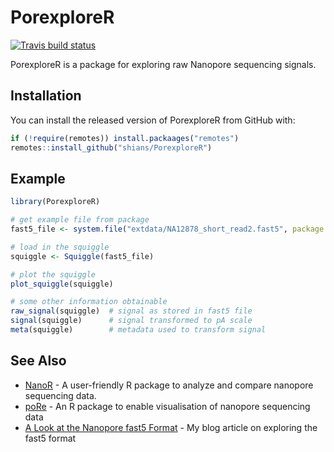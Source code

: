 # PorexploreR

<!-- badges: start -->
[![Travis build status](https://travis-ci.org/Shians/PorexploreR.svg?branch=master)](https://travis-ci.org/Shians/PorexploreR)
<!-- badges: end -->

PorexploreR is a package for exploring raw Nanopore sequencing signals.

## Installation

You can install the released version of PorexploreR from GitHub with:

``` r
if (!require(remotes)) install.packaages("remotes")
remotes::install_github("shians/PorexploreR")
```

## Example

``` r
library(PorexploreR)

# get example file from package
fast5_file <- system.file("extdata/NA12878_short_read2.fast5", package = "PorexploreR")

# load in the squiggle
squiggle <- Squiggle(fast5_file)

# plot the squiggle
plot_squiggle(squiggle)

# some other information obtainable
raw_signal(squiggle)  # signal as stored in fast5 file
signal(squiggle)      # signal transformed to pA scale
meta(squiggle)        # metadata used to transform signal
```
## See Also
* [NanoR](https://github.com/davidebolo1993/NanoR) - A user-friendly R package to analyze and compare nanopore sequencing data.
* [poRe](https://sourceforge.net/projects/rpore/files/) - An R package to enable visualisation of nanopore sequencing data
* [A Look at the Nanopore fast5 Format](https://medium.com/@shiansu/a-look-at-the-nanopore-fast5-format-f711999e2ff6) - My blog article on exploring the fast5 format
